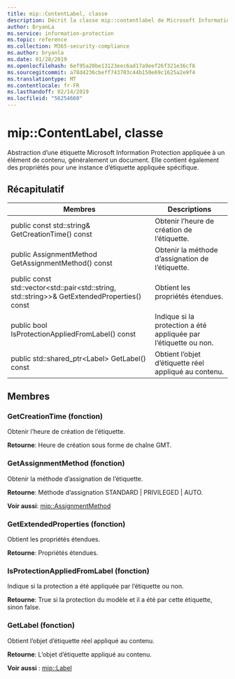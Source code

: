 ```yaml
---
title: mip::ContentLabel, classe
description: Décrit la classe mip::contentlabel de Microsoft Information Protection (MIP) SDK.
author: BryanLa
ms.service: information-protection
ms.topic: reference
ms.collection: M365-security-compliance
ms.author: bryanla
ms.date: 01/28/2019
ms.openlocfilehash: 6ef95a20be13123eec6ad17a9eef26f321e36cf8
ms.sourcegitcommit: a78d4236cbeff743703c44b150e69c1625a2e9f4
ms.translationtype: MT
ms.contentlocale: fr-FR
ms.lasthandoff: 02/14/2019
ms.locfileid: "56254660"
---
```

# <a name="class-mipcontentlabel"></a>mip::ContentLabel, classe 
Abstraction d’une étiquette Microsoft Information Protection appliquée à un élément de contenu, généralement un document.
Elle contient également des propriétés pour une instance d’étiquette appliquée spécifique.
  
## <a name="summary"></a>Récapitulatif
 Membres                        | Descriptions                                
--------------------------------|---------------------------------------------
public const std::string& GetCreationTime() const  |  Obtenir l’heure de création de l’étiquette.
public AssignmentMethod GetAssignmentMethod() const  |  Obtenir la méthode d’assignation de l’étiquette.
public const std::vector\<std::pair\<std::string, std::string\>\>& GetExtendedProperties() const  |  Obtient les propriétés étendues.
public bool IsProtectionAppliedFromLabel() const  |  Indique si la protection a été appliquée par l’étiquette ou non.
public std::shared_ptr\<Label\> GetLabel() const  |  Obtient l’objet d’étiquette réel appliqué au contenu.
  
## <a name="members"></a>Membres
  
### <a name="getcreationtime-function"></a>GetCreationTime (fonction)
Obtenir l’heure de création de l’étiquette.

  
**Retourne**: Heure de création sous forme de chaîne GMT.
  
### <a name="getassignmentmethod-function"></a>GetAssignmentMethod (fonction)
Obtenir la méthode d’assignation de l’étiquette.

  
**Retourne**: Méthode d’assignation STANDARD | PRIVILEGED | AUTO. 
  
**Voir aussi**: [mip::AssignmentMethod](mip-enums-and-structs.md#assignmentmethod-enum)
  
### <a name="getextendedproperties-function"></a>GetExtendedProperties (fonction)
Obtient les propriétés étendues.

  
**Retourne**: Propriétés étendues.
  
### <a name="isprotectionappliedfromlabel-function"></a>IsProtectionAppliedFromLabel (fonction)
Indique si la protection a été appliquée par l’étiquette ou non.

  
**Retourne**: True si la protection du modèle et il a été par cette étiquette, sinon false.
  
### <a name="getlabel-function"></a>GetLabel (fonction)
Obtient l’objet d’étiquette réel appliqué au contenu.

  
**Retourne**: L’objet d’étiquette appliqué au contenu. 
  
**Voir aussi** : [mip::Label](class_mip_label.md)
